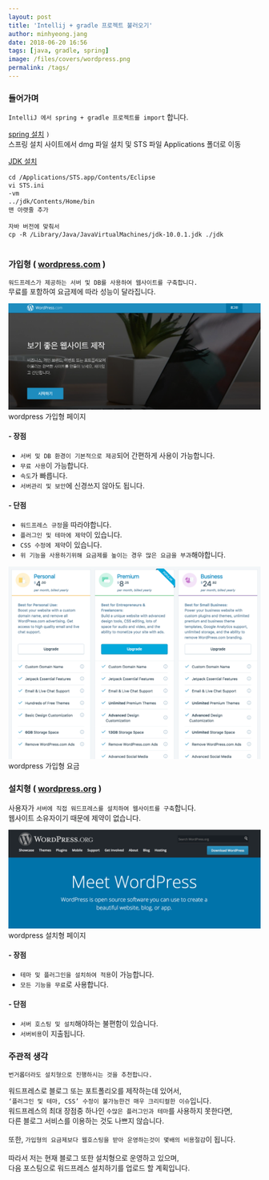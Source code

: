 ```yaml
---
layout: post
title: 'Intellij + gradle 프로젝트 불러오기'
author: minhyeong.jang
date: 2018-06-20 16:56
tags: [java, gradle, spring]
image: /files/covers/wordpress.png
permalink: /tags/
---
```

### 들어가며
`IntelliJ 에서 spring + gradle 프로젝트를 import` 합니다.

[spring 설치](https://spring.io/tools/sts/all) `)`<br/>
스프링 설치 사이트에서 dmg 파일 설치 및 STS 파일 Applications 폴더로 이동

[JDK 설치](https://www.oracle.com/technetwork/java/javase/downloads/index.html)

```
cd /Applications/STS.app/Contents/Eclipse
vi STS.ini
-vm
../jdk/Contents/Home/bin
맨 아랫줄 추가

자바 버전에 맞춰서 
cp -R /Library/Java/JavaVirtualMachines/jdk-10.0.1.jdk ./jdk


```

### 가입형 ( [wordpress.com](wordpress.com) )
`워드프레스가 제공하는 서버 및 DB를 사용하여 웹사이트를 구축합니다.`<br/>
무료를 포함하여 요금제에 따라 성능이 달라집니다.

![wordpress.com](/files/wordpress-info-1.png)
<img-info>wordpress 가입형 페이지</img-info>

#### - 장점

 - `서버 및 DB 환경이 기본적으로 제공`되어 간편하게 사용이 가능합니다.
 - `무료 사용`이 가능합니다.
 - `속도`가 빠릅니다.
 - `서버관리 및 보안`에 신경쓰지 않아도 됩니다.

#### - 단점
 - `워드프레스 규정`을 따라야합니다.
 - `플러그인 및 테마에 제약`이 있습니다.
 - `CSS 수정에 제약`이 있습니다.
 - `위 기능을 사용하기위해 요금제를 높이는 경우 많은 요금을 부과`해야합니다.

![wordpress.com](/files/wordpress-info-2.png)
<img-info>wordpress 가입형 요금</img-info>

### 설치형 ( [wordpress.org](wordpress.org) )
사용자가 `서버에 직접 워드프레스를 설치하여 웹사이트를 구축`합니다.<br/>
웹사이트 소유자이기 때문에 제약이 없습니다.

![wordpress.com](/files/wordpress-info-3.png)
<img-info>wordpress 설치형 페이지</img-info>

#### - 장점
 - `테마 및 플러그인을 설치하여 적용`이 가능합니다.
 - `모든 기능을 무료`로 사용합니다.

#### - 단점
 - `서버 호스팅 및 설치`해야하는 불편함이 있습니다.
 - `서버비용`이 지출됩니다.

### 주관적 생각
`번거롭더라도 설치형으로 진행하시는 것을 추천합니다.`

워드프레스로 블로그 또는 포트폴리오를 제작하는데 있어서,<br/>
`‘플러그인 및 테마, CSS’ 수정이 불가능한건 매우 크리티컬한 이슈`입니다.<br/>
워드프레스의 최대 장점중 하나인 `수많은 플러그인과 테마`를 사용하지 못한다면,<br/>
다른 블로그 서비스를 이용하는 것도 나쁘지 않습니다.<br/>
<br/>
또한, `가입형의 요금제보다 웹호스팅을 받아 운영하는것이 몇배의 비용절감`이 됩니다.<br/>
<br/>
따라서 저는 현재 블로그 또한 설치형으로 운영하고 있으며,<br/>
다음 포스팅으로 워드프레스 설치하기를 업로드 할 계획입니다.